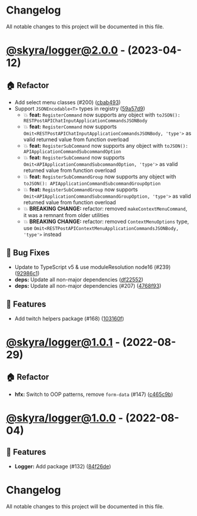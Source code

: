 # Changelog

All notable changes to this project will be documented in this file.

# [@skyra/logger@2.0.0](https://github.com/skyra-project/archid-components/compare/@skyra/logger@1.0.1...@skyra/logger@2.0.0) - (2023-04-12)

## 🏠 Refactor

- Add select menu classes (#200) ([cbab493](https://github.com/skyra-project/archid-components/commit/cbab493afc198d24226bd626efa80c82379ea36c))
- Support `JSONEncodable<T>` types in registry ([59a57d9](https://github.com/skyra-project/archid-components/commit/59a57d906b5765374d8cf8fc509c32273b477195))
  - 💥 **feat:** `RegisterCommand` now supports any object with `toJSON(): RESTPostAPIChatInputApplicationCommandsJSONBody`
  - 💥 **feat:** `RegisterCommand` now supports `Omit<RESTPostAPIChatInputApplicationCommandsJSONBody, 'type'>` as valid returned value from function overload
  - 💥 **feat:** `RegisterSubCommand` now supports any object with `toJSON(): APIApplicationCommandSubcommandOption`
  - 💥 **feat:** `RegisterSubCommand` now supports `Omit<APIApplicationCommandSubcommandOption, 'type'>` as valid returned value from function overload
  - 💥 **feat:** `RegisterSubCommandGroup` now supports any object with `toJSON(): APIApplicationCommandSubcommandGroupOption`
  - 💥 **feat:** `RegisterSubCommandGroup` now supports `Omit<APIApplicationCommandSubcommandGroupOption, 'type'>` as valid returned value from function overload
  - 💥 **BREAKING CHANGE:** refactor: removed `makeContextMenuCommand`, it was a remnant from older utilities
  - 💥 **BREAKING CHANGE:** refactor: removed `ContextMenuOptions` type, use `Omit<RESTPostAPIContextMenuApplicationCommandsJSONBody, 'type'>` instead

## 🐛 Bug Fixes

- Update to TypeScript v5 & use moduleResolution node16 (#239) ([92986c1](https://github.com/skyra-project/archid-components/commit/92986c15e0ebed07efdbaf21f28915e373a738bd))
- **deps:** Update all non-major dependencies ([df22552](https://github.com/skyra-project/archid-components/commit/df22552999e2aa863023388fc6014a3701f9f8d8))
- **deps:** Update all non-major dependencies (#207) ([4768f93](https://github.com/skyra-project/archid-components/commit/4768f93bbf7dab023c592f6bd8dbb6c278aa1d83))

## 🚀 Features

- Add twitch helpers package (#168) ([103160f](https://github.com/skyra-project/archid-components/commit/103160f94898a6842544441a49dd13bb8bacf48f))

# [@skyra/logger@1.0.1](https://github.com/skyra-project/archid-components/compare/@skyra/logger@1.0.0...@skyra/logger@1.0.1) - (2022-08-29)

## 🏠 Refactor

- **hfx:** Switch to OOP patterns, remove `form-data` (#147) ([c465c9b](https://github.com/skyra-project/archid-components/commit/c465c9b2ecff704834a17f95a0109aac721fc2df))

# [@skyra/logger@1.0.0](https://github.com/skyra-project/archid-components/tree/@skyra/logger@1.0.0) - (2022-08-04)

## 🚀 Features

- **Logger:** Add package (#132) ([84f26de](https://github.com/skyra-project/archid-components/commit/84f26de5b9835c7ea319038ff8687beee5354e0b))

# Changelog

All notable changes to this project will be documented in this file.
